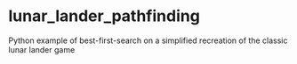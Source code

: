 lunar_lander_pathfinding
========================

Python example of best-first-search on a simplified recreation of the classic lunar lander game
